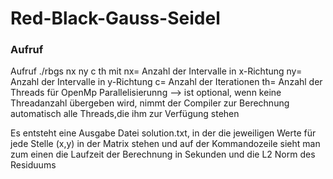 # Red-Black-Gauss-Seidel
### Aufruf
Aufruf ./rbgs nx ny c th
mit nx= Anzahl der Intervalle in x-Richtung
    ny= Anzahl der Intervalle in y-Richtung
    c= Anzahl der Iterationen 
    th= Anzahl der Threads für OpenMp Parallelisierunng --> ist optional, wenn keine Threadanzahl übergeben wird, nimmt der Compiler zur Berechnung automatisch alle Threads,die ihm zur Verfügung stehen 


Es entsteht eine Ausgabe Datei solution.txt, in der die jeweiligen Werte für jede Stelle (x,y) in der Matrix stehen und auf der Kommandozeile sieht man zum einen die Laufzeit der Berechnung in Sekunden und die L2 Norm des Residuums


